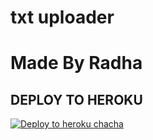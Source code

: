 # txt uploader

# Made By Radha


## DEPLOY TO HEROKU


[![Deploy to heroku chacha](https://www.herokucdn.com/deploy/button.svg)](https://dashboard.heroku.com/new?template=https://github.com/Radhakrishna321/radha_Groupuploderonly/tree/main)
